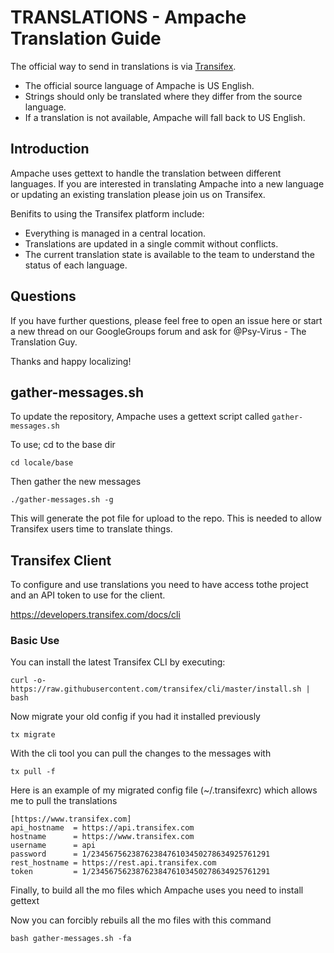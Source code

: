 # TRANSLATIONS - Ampache Translation Guide

The official way to send in translations is via [Transifex](https://www.transifex.com/ampache/ampache/dashboard/).

* The official source language of Ampache is US English.
* Strings should only be translated where they differ from the source language.
* If a translation is not available, Ampache will fall back to US English.

## Introduction

Ampache uses gettext to handle the translation between different languages.
If you are interested in translating Ampache into a new language or updating
an existing translation please join us on Transifex.

Benifits to using the Transifex platform include:

* Everything is managed in a central location.
* Translations are updated in a single commit without conflicts.
* The current translation state is available to the team to understand the status of each language.

## Questions

If you have further questions, please feel free to open an issue here or start a new thread on our GoogleGroups forum and ask for @Psy-Virus - The Translation Guy.

Thanks and happy localizing!

## gather-messages.sh

To update the repository, Ampache uses a gettext script called `gather-messages.sh`

To use; cd to the base dir

```
cd locale/base
```

Then gather the new messages

```
./gather-messages.sh -g
```

This will generate the pot file for upload to the repo. This is needed to allow Transifex users time to translate things.

## Transifex Client

To configure and use translations you need to have access tothe project and an API token to use for the client.

https://developers.transifex.com/docs/cli

### Basic Use

You can install the latest Transifex CLI by executing:

```
curl -o- https://raw.githubusercontent.com/transifex/cli/master/install.sh | bash
```

Now migrate your old config if you had it installed previously

```
tx migrate
```

With the cli tool you can pull the changes to the messages with

```
tx pull -f
```

Here is an example of my migrated config file (~/.transifexrc) which allows me to pull the translations

```
[https://www.transifex.com]
api_hostname  = https://api.transifex.com
hostname      = https://www.transifex.com
username      = api
password      = 1/2345675623876238476103450278634925761291
rest_hostname = https://rest.api.transifex.com
token         = 1/2345675623876238476103450278634925761291
```

Finally, to build all the mo files which Ampache uses you need to install gettext

Now you can forcibly rebuils all the mo files with this command

```
bash gather-messages.sh -fa
```


